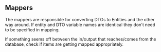 ## Mappers
The mappers are responsible for converting DTOs to Entities and the other way around.
If entity and DTO variable names are identical they don't need to be specified in mapping.

If something seems off between the in/output that reaches/comes from the database, 
check if items are getting mapped appropriately.
